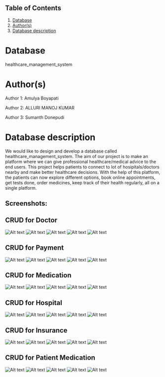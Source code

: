 ## Table of Contents
1. [Database](#database)
1. [Author(s)](#author)
1. [Database description](#description)

# Database
healthcare_management_system

# Author(s)
Author 1: Amulya Boyapati

Author 2: ALLURI MANOJ KUMAR

Author 3: Sumanth Donepudi

# Database description
We would like to design and develop a database called healthcare_management_system. The aim of our project is to make an platform where we can give professional healthcare/medical advice to the end users. This project helps patients to connect to lot of hosipitals/doctors nearby and make better healthcare decisions. With the help of this platform, the patients can now explore different options, book online appointments, get tests done, order medicines, keep track of their health regularly, all on a single platform.



## Screenshots:

## CRUD for Doctor
![Alt text](/screenshots/DoctorEntity.png?raw=true)
![Alt text](/screenshots/DoctorCreate.png?raw=true)
![Alt text](/screenshots/DoctorRead.png?raw=true)
![Alt text](/screenshots/UpdateDoctor.png?raw=true)
![Alt text](/screenshots/DoctorDelete.png?raw=true)

## CRUD for Payment
![Alt text](/screenshots/PaymentEntity.png?raw=true)
![Alt text](/screenshots/PaymentCreate.png?raw=true)
![Alt text](/screenshots/PaymentRead.png?raw=true)
![Alt text](/screenshots/PaymentUpdate.png?raw=true)
![Alt text](/screenshots/PaymentDelete.png?raw=true)

## CRUD for Medication
![Alt text](/screenshots/MedicationEntity.png?raw=true)
![Alt text](/screenshots/MedicationCreate.png?raw=true)
![Alt text](/screenshots/MedicationRead.png?raw=true)
![Alt text](/screenshots/MedicationUpdate.png?raw=true)
![Alt text](/screenshots/MedicationDelete.png?raw=true)

## CRUD for Hospital
![Alt text](/screenshots/hospital.PNG?raw=true)
![Alt text](/screenshots/hospital_create.PNG?raw=true)
![Alt text](/screenshots/hospital_read.PNG?raw=true)
![Alt text](/screenshots/hospital_update.PNG?raw=true)
![Alt text](/screenshots/hospital_delete.PNG?raw=true)

## CRUD for Insurance
![Alt text](/screenshots/insurance.PNG?raw=true)
![Alt text](/screenshots/insurance_create.PNG?raw=true)
![Alt text](/screenshots/insurance_read.PNG?raw=true)
![Alt text](/screenshots/insurance_update.PNG?raw=true)
![Alt text](/screenshots/insurance_delete.PNG?raw=true)

## CRUD for Patient Medication
![Alt text](/screenshots/patient_medication.PNG?raw=true)
![Alt text](/screenshots/patient_medication_create.PNG?raw=true)
![Alt text](/screenshots/patient_medication_read.PNG?raw=true)
![Alt text](/screenshots/patient_medication_update.PNG?raw=true)
![Alt text](/screenshots/patient_medication_delete.PNG?raw=true)
